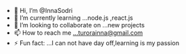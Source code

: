 - 👋 Hi, I’m @InnaSodri
- 🌱 I’m currently learning ...node.js ,react.js 
- 💞️ I’m looking to collaborate on ...new projects
- 📫 How to reach me ...turorainna@gmail.com
- ⚡ Fun fact: ...I can not have day off,learning is my passion

<!---
InnaSodri/InnaSodri is a ✨ special ✨ repository because its `README.md` (this file) appears on your GitHub profile.
You can click the Preview link to take a look at your changes.
--->
